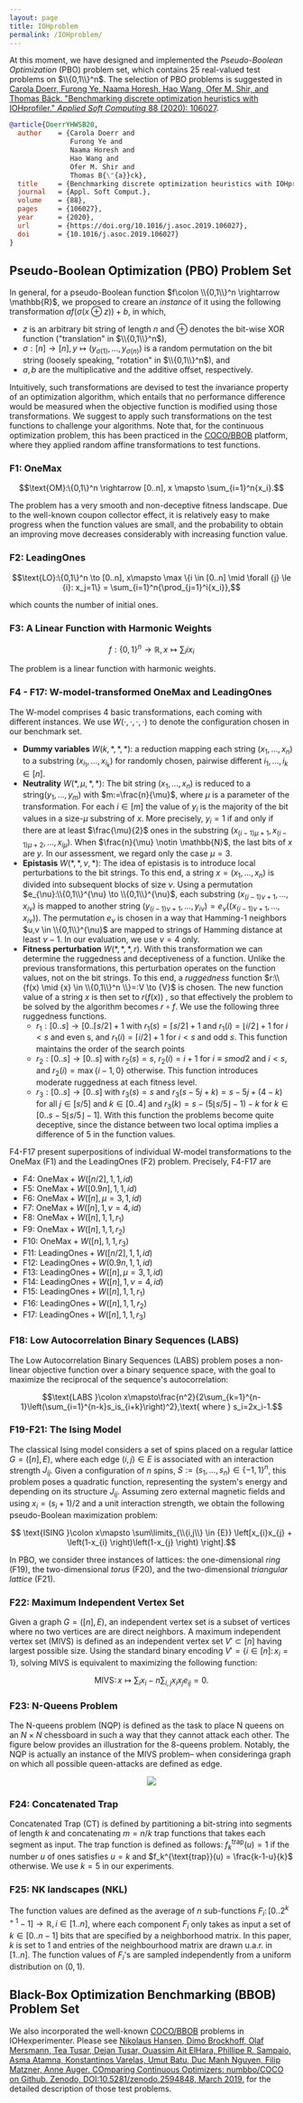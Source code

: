 ```yaml
---
layout: page
title: IOHproblem
permalink: /IOHproblem/
--- 
```


At this moment, we have designed and implemented the _Pseudo-Boolean Optimization_ (PBO) problem set, which contains 25 real-valued test problems on $\\{0,1\\}^n$. The selection of PBO problems is suggested in
[Carola Doerr, Furong Ye, Naama Horesh, Hao Wang, Ofer M. Shir, and Thomas Bäck. "Benchmarking discrete optimization heuristics with IOHprofiler." _Applied Soft Computing_ 88 (2020): 106027](https://doi.org/10.1016/j.asoc.2019.106027).

```bibtex
@article{DoerrYHWSB20,
  author    = {Carola Doerr and
               Furong Ye and
               Naama Horesh and
               Hao Wang and
               Ofer M. Shir and
               Thomas B{\"{a}}ck},
  title     = {Benchmarking discrete optimization heuristics with IOHprofiler},
  journal   = {Appl. Soft Comput.},
  volume    = {88},
  pages     = {106027},
  year      = {2020},
  url       = {https://doi.org/10.1016/j.asoc.2019.106027},
  doi       = {10.1016/j.asoc.2019.106027}
}
```

## Pseudo-Boolean Optimization (PBO) Problem Set

In general, for a pseudo-Boolean function $f\colon \\{0,1\\}^n \rightarrow \mathbb{R}$, we proposed to creare an _instance_ of it using the following transformation $af(\sigma(x \oplus z)) + b$, in which,

* $z$ is an arbitrary bit string of length $n$ and $\oplus$ denotes the bit-wise XOR function ("translation" in $\\{0,1\\}^n$),
* $\sigma:[n] \to [n], y \mapsto (y_{\sigma(1)},\ldots,y_{\sigma(n)})$ is a random permutation on the bit string (loosely speaking, "rotation" in $\\{0,1\\}^n$), and
* $a,b$ are the multiplicative and the additive offset, respectively.
  
Intuitively, such transformations are devised to test the invariance property of an optimization algorithm,
which entails that no performance difference would be measured when the objective function is modified using those
transformations. We suggest to apply such transformations on the test functions to challenge your algorithms.
Note that, for the continuous optimization problem, this has been practiced in the [COCO/BBOB](http://coco.lri.fr/COCOdoc/bbo_experiment.html) platform, where they applied random affine transformations to test functions.
<!-- Practically, for the PBO problem set, _instance 1_ in **IOHexperimenter** is the basic instance of each problem. For other instances the $\oplus$ and $\sigma$ transformations are separated. More precisely, instances 2-50 are obtained from instance 1 by a \"$\oplus z$\" rotation with a randomly chosen $z \in \{0,1\}^n$, and random fitness offsets $a\in [\frac{1}{5},5]$, $b \in [-1000,1000]$. For instances 51-100 there is no \"$\oplus z$\" rotation, but the strings are permuted by a randomly chosen $\sigma$ and the ranges for the random fitness offset are chosen as for instances 2-6. For each function and each dimension the values of $z$, $\sigma$, $a$, and $b$ are fixed per each instance, but different functions of the same dimensions may have different $z$ and $\sigma$ transformations. -->

<!-- Description of problems of PBO suite is below. To add new test problems or create new benchmark suite, please follow the [Section 4.4](/IOHexperimenter/extension/). -->

### F1: OneMax

$$\text{OM}:\{0,1\}^n \rightarrow [0..n], x \mapsto \sum_{i=1}^n{x_i}.$$

The problem has a very smooth and non-deceptive fitness landscape. Due to the well-known coupon collector effect, it is relatively easy to make progress when the function values are small, and the probability to obtain an improving move decreases considerably with increasing function value.

### F2: LeadingOnes

$$\text{LO}:\{0,1\}^n \to [0..n], x\mapsto \max \{i \in [0..n] \mid \forall {j} \le {i}: x_j=1\} = \sum_{i=1}^n{\prod_{j=1}^i{x_i}},$$

which counts the number of initial ones.

### F3: A Linear Function with Harmonic Weights

$$f:\{0,1\}^n \to \mathbb{R}, x \mapsto \sum_{i} i x_i$$

The problem is a linear function with harmonic weights.

### F4 - F17: W-model-transformed OneMax and LeadingOnes

The W-model comprises 4 basic transformations, each coming with different instances. We use $W(\cdot,\cdot,\cdot,\cdot)$ to denote the configuration chosen in our benchmark set.

* **Dummy variables** $W(k,\ast,\ast,\ast)$: a reduction mapping each string $(x_1, \ldots, x_n)$ to a substring $(x_{i_1}, \ldots, x_{i_k})$ for randomly chosen, pairwise different $i_1,\ldots, i_k \in [n]$.
* **Neutrality** $W(\ast,\mu,\ast,\ast)$: The bit string $(x_1,\ldots,x_n)$ is reduced to a string$(y_1,\ldots,y_m)$ with $m:=\frac{n}{\mu}$, where $\mu$ is a parameter of the transformation. For each $i \in [m]$ the value of $y_i$ is the majority of the bit values in a size-$\mu$ substring of $x$. More precisely, $y_i=1$ if and only if there are at least $\frac{\mu}{2}$ ones in the substring $(x_{(i-1)\mu+1},x_{(i-1)\mu+2},\ldots,x_{i\mu})$. When $\frac{n}{\mu} \notin \mathbb{N}$, the last bits of $x$ are $y$. In our assessment, we regard only the case $\mu=3$.
* **Epistasis** $W(\ast,\ast,\nu,\ast)$: The idea of epistasis is to introduce local perturbations to the bit strings. To this end, a string $x=(x_1,\ldots,x_n)$ is divided into subsequent blocks of size $\nu$. Using a permutation $e_{\nu}:\\{0,1\\}^{\nu} \to \\{0,1\\}^{\nu}$, each substring $(x_{(i-1)\nu+1},\ldots,x_{i\nu})$ is mapped to another string $(y_{(i-1)\nu+1},\ldots,y_{i\nu})=e_{\nu}((x_{(i-1)\nu+1},\ldots,x_{i\nu}))$. The permutation $e_{\nu}$ is chosen in a way that Hamming-1 neighbors $u,v \in \\{0,1\\}^{\nu}$ are mapped to strings of Hamming distance at least $\nu-1$. In our evaluation, we use $\nu=4$ only.
* **Fitness perturbation** $W(\ast,\ast,\ast,r)$. With this transformation we can determine the ruggedness and deceptiveness of a function. Unlike the previous transformations, this perturbation operates on the function values, not on the bit strings. To this end, a *ruggedness* function $r:\\{f(x) \mid {x} \in \\{0,1\\}^n \\}=:V \to {V}$ is chosen. The new function value of a string $x$ is then set to $r(f(x))$ , so that effectively the problem to be solved by the algorithm becomes $r \circ f$. We use the following three ruggedness functions.
  * $r_1:[0..s] \to [0..\lceil{s/2}\rceil+1$ with $r_1(s)= \lceil {s/2} \rceil +1$ and $r_1(i)=\lfloor {i/2} \rfloor+1$ for $i<s$ and even s, and $r_1(i)=\lceil {i/2} \rceil+1$ for $i<s$ and odd $s$. This function maintains the order of the search points
  * $r_2:[0..s] \to [0..s]$ with $r_2(s)=s$, $r_2(i)=i+1$ for $i \equiv {s  { mod }  2}$ and $i<s$, and $r_2(i)=\max\{i-1,0\}$ otherwise. This function introduces moderate ruggedness at each fitness level.
  * $r_3:[0..s] \to [0..s]$ with $r_3(s)=s$ and $r_3(s-5j+k)=s-5j+(4-k)$ for all $j \in {[s/5]}$ and $k {\in} [0..4]$ and $r_3(k)=s - (5\lfloor {s/5} \rfloor - 1 )- k$ for $k \in [0..s - 5\lfloor {s/5} \rfloor -1]$. With this function the problems become quite deceptive, since the distance between two local optima implies a difference of $5$ in the function values.

F4-F17 present superpositions of individual W-model transformations to the OneMax (F1) and the LeadingOnes (F2) problem. Precisely, F4-F17 are

* F4: $\text{OneMax} + W([n/2],1,1,id)$
* F5: $\text{OneMax} + W([0.9n],1,1,id)$
* F6: $\text{OneMax} + W([n],\mu=3,1,id)$
* F7: $\text{OneMax} + W([n],1,\nu=4,id)$
* F8: $\text{OneMax} + W([n],1,1,r_1)$
* F9: $\text{OneMax} + W([n],1,1,r_2)$
* F10: $\text{OneMax} + W([n],1,1,r_3)$
* F11: $\text{LeadingOnes} + W([n/2],1,1,id)$
* F12: $\text{LeadingOnes} + W(0.9n,1,1,id)$
* F13: $\text{LeadingOnes} + W([n],\mu=3,1,id)$
* F14: $\text{LeadingOnes} + W([n],1,\nu=4,id)$
* F15: $\text{LeadingOnes} + W([n],1,1,r_1)$
* F16: $\text{LeadingOnes} + W([n],1,1,r_2)$
* F17: $\text{LeadingOnes} + W([n],1,1,r_3)$

### F18: Low Autocorrelation Binary Sequences (LABS)

The Low Autocorrelation Binary Sequences (LABS) problem poses a non-linear objective function over a binary sequence space, with the goal to maximize the reciprocal of the sequence's autocorrelation:

$$\text{LABS }\colon x\mapsto\frac{n^2}{2\sum_{k=1}^{n-1}\left(\sum_{i=1}^{n-k}s_is_{i+k}\right)^2},\text{ where } s_i=2x_i-1.$$

### F19-F21: The Ising Model

The classical Ising model considers a set of spins placed on a regular lattice $G=([n],E)$, where each edge $(i,j) \in {E}$ is associated with an interaction strength $J_{ij}$. Given a configuration of $n$ spins, $S:=\left(s_1,\ldots,s_n\right)\in\{-1,1\}^n$, this problem poses a quadratic function, representing the system's energy and depending on its structure $J_{ij}$. Assuming zero external magnetic fields and using $x_i = (s_i + 1)/2$ and a unit interaction strength, we obtain the following pseudo-Boolean maximization problem:

$$ \text{ISING }\colon x\mapsto \sum\limits_{\\{i,j\\} \in {E}} \left[x_{i}x_{j} + \left(1-x_{i} \right)\left(1-x_{j} \right) \right].$$

In PBO, we consider three instances of lattices: the one-dimensional _ring_ (F19), the two-dimensional _torus_ (F20), and the two-dimensional _triangular lattice_ (F21).

### F22: Maximum Independent Vertex Set

Given a graph $G=([n],E)$, an independent vertex set is a subset of vertices where no two vertices are  are direct neighbors. A maximum independent vertex set (MIVS) is defined as an independent vertex set $V' \subset [n]$ having largest possible size. Using the standard binary encoding $V' =\{i \in[n] \colon x_i = 1\}$, solving MIVS is equivalent to maximizing the following function:

$$\text{MIVS}\colon x\mapsto \sum_i x_i - n\sum_{i,j} x_i x_j e_{ij} = 0.$$

### F23: N-Queens Problem

The N-queens problem (NQP) is defined as the task to place N queens on an ${N}\times{N}$ chessboard in such a way that they cannot attack each other. The figure below provides an illustration for the 8-queens problem. Notably, the NQP is actually an instance  of the  MIVS  problem– when consideringa graph on which all possible queen-attacks are defined as edge.

<center><img src="/assets/fig/8QP.png"/></center>

### F24: Concatenated Trap

Concatenated Trap (CT) is defined by partitioning a bit-string into segments of length $k$ and concatenating $m=n/k$ trap functions that takes each segment as input. The trap function is defined as follows: $f_k^{\text{trap}}(u) = 1$ if the number $u$ of ones satisfies $u = k$ and $f_k^{\text{trap}}(u) = \frac{k-1-u}{k}$ otherwise. We use $k=5$ in our experiments.

### F25: NK landscapes (NKL)

The function values are defined as the average of $n$ sub-functions $F_i \colon [0..2^{k+1}-1] \rightarrow \mathbb{R}, i \in [1..n]$, where each component $F_i$ only takes as input a set of $k \in [0..n-1]$ bits that are specified by a neighborhood matrix. In this paper, $k$ is set to $1$ and entries of the neighbourhood matrix are drawn u.a.r. in $[1..n]$. The function values of $F_i$'s are sampled independently from a uniform distribution on $(0, 1)$.

## Black-Box Optimization Benchmarking (BBOB) Problem Set

We also incorporated the well-known [COCO/BBOB](http://coco.lri.fr/COCOdoc/bbo_experiment.html) problems in IOHexperimenter. Please see 
[Nikolaus Hansen, Dimo Brockhoff, Olaf Mersmann, Tea Tusar, Dejan Tusar, Ouassim Ait ElHara, Phillipe R. Sampaio, Asma Atamna, Konstantinos Varelas, Umut Batu, Duc Manh Nguyen, Filip Matzner, Anne Auger. COmparing Continuous Optimizers: numbbo/COCO on Github. Zenodo, DOI:10.5281/zenodo.2594848, March 2019.](https://zenodo.org/record/2594848#.YebD_VjMK3I) for the detailed description of those test problems.